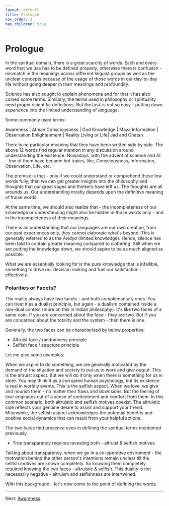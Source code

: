 ```yaml
---
layout: default
title: Prologue
nav_order: 2
has_children: true
---
```


# Prologue

In the spiritual domain, there is a great scarcity of words. Each and every word that we use has to be defined properly, otherwise there is confusion - mismatch in the meanings across different linguist groups as well as the unclear concepts because of the usage of those words in our day-to-day life without going deeper in their meanings and profoundity.

Science has also sought to explain phenomena and for that it has also coined some terms. Similarly, the terms used in philosophy or spirituality need proper scientific definitions. But the task is not so easy - putting down *experience* into the limited understanding of *language*.

Some commonly used terms:

Awareness     |  Atman
Consciousness |  God
Knowledge     |  Maya
Information   |  Observation
Enlightenment |  Reality
Living or Life|  Jad and Chetan

There is no particular meaning that they have been written side by side. The above 12 words find regular mention in any discussion around understanding the existence. Nowadays, with the advent of science and AI - few of them have became hot topics, like, Consciousness, Information, Observation, Life, etc.

The premise is that - only if we could understand or comprehend these few words fully, then we can get greater insights into the philosophy and thoughts that our great sages and thinkers have left us. The thoughts are all arounds us. Our understanding mostly depends upon the definitive meaning of those words.

At the same time, we should also realize that - the incompleteness of our knowledge or understanding might also be hidden in those words only - and in the incompleteness of their meanings. 

There is an understanding that our languages are our own creation, from our past experiences only, they cannot elaborate what's beyond. This is generally referred to as the *Avidya* (limited knowledge). Hence, silence has been told to contain greater meaning compared to clattering. Still when we are putting the knowledge down, we should aspire to be as much aligned as possible.

What we are essentially looking for is the pure knowledge that is infallible, something to drive our decision making and fuel our satisfaction - effectively.

### Polarities or Facets?

The reality always have two facets - and both complemantary ones. You can treat it as a dualist principle, but again - a dualism contained inside a non-dual context (more on this in Indian philosophy). It's like two faces of a same coin. If you are concerned about the face - they are two. But if you are concerned about the totality and the system - then there is one.

Generally, the two faces can be characterised by below properties:
- Altruist face / randomness principle 
- Selfish face / structure principle

Let me give some examples: 

When we aspire to do something, we are generally motivated by the demand of the situation and society to put us to work and give output. This is the altruist aspect. But we will do it only when there is something for us in store. You may think it as a corrupted human psychology, but its existence is real in worldly events. This is the selfish aspect.
When we love, we give and nourish them - no matter their flaws and downsides. But the feeling of love originates out of a sense of contentment and comfort from them.
In this common scenario, both altruistic and selfish motives coexist. The altruistic side reflects your genuine desire to assist and support your friend. Meanwhile, the selfish aspect acknowledges the potential benefits and positive social dynamics that can result from your helpful actions.

The two faces find presence even in defining the spiritual terms mentioned previously.

- True transparency requires revealing both - altruist & selfish motives

Talking about transparency, when we go in a co-operative enviroment - the motivation behind the other person's intentions remain unclear till the selfish motives are known completely. So knowing them completely required knowing the two faces - altruistic & selfish. This duality is not necessarily negative - altruism and selfishness are intertwined.

With this background - let's now come to the point of defining the words.

---

Next: [Awareness](/c0/aware/).